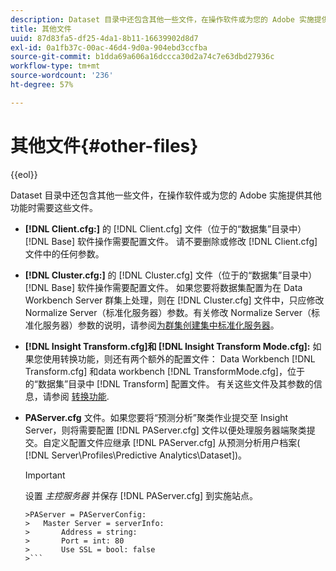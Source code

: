 ```yaml
---
description: Dataset 目录中还包含其他一些文件，在操作软件或为您的 Adobe 实施提供其他功能时需要这些文件。
title: 其他文件
uuid: 87d83fa5-df25-4da1-8b11-16639902d8d7
exl-id: 0a1fb37c-00ac-46d4-9d0a-904ebd3ccfba
source-git-commit: b1dda69a606a16dccca30d2a74c7e63dbd27936c
workflow-type: tm+mt
source-wordcount: '236'
ht-degree: 57%

---
```


# 其他文件{#other-files}

{{eol}}

Dataset 目录中还包含其他一些文件，在操作软件或为您的 Adobe 实施提供其他功能时需要这些文件。

* **[!DNL Client.cfg:]** 的 [!DNL Client.cfg] 文件（位于的“数据集”目录中） [!DNL Base] 软件操作需要配置文件。 请不要删除或修改 [!DNL Client.cfg] 文件中的任何参数。

* **[!DNL Cluster.cfg:]** 的 [!DNL Cluster.cfg] 文件（位于的“数据集”目录中） [!DNL Base] 软件操作需要配置文件。 如果您要将数据集配置为在 Data Workbench Server 群集上处理，则在 [!DNL Cluster.cfg] 文件中，只应修改 Normalize Server（标准化服务器）参数。有关修改 Normalize Server（标准化服务器）参数的说明，请参阅[为群集创建集中标准化服务器](../../../home/c-dataset-const-proc/c-log-proc-config-file/c-ins-svr-file-svr-unit.md)。

* **[!DNL Insight Transform.cfg]和 [!DNL Insight Transform Mode.cfg]:** 如果您使用转换功能，则还有两个额外的配置文件： Data Workbench [!DNL Transform.cfg] 和data workbench [!DNL TransformMode.cfg]，位于的“数据集”目录中 [!DNL Transform] 配置文件。 有关这些文件及其参数的信息，请参阅 [转换功能](https://experienceleague.adobe.com/docs/data-workbench/using/server-admin-install/transform/t-config-tfm.html).

* **PAServer.cfg** 文件。如果您要将“预测分析”聚类作业提交至 Insight Server，则将需要配置 [!DNL PAServer.cfg] 文件以便处理服务器端聚类提交。自定义配置文件应继承 [!DNL PAServer.cfg] 从预测分析用户档案( [!DNL Server\Profiles\Predictive Analytics\Dataset])。

   >[!IMPORTANT]
   >
   >设置 *主控服务器* 并保存 [!DNL PAServer.cfg] 到实施站点。
   >
   >
   ```
   >PAServer = PAServerConfig: 
   >   Master Server = serverInfo: 
   >       Address = string: 
   >       Port = int: 80
   >       Use SSL = bool: false
   >```
